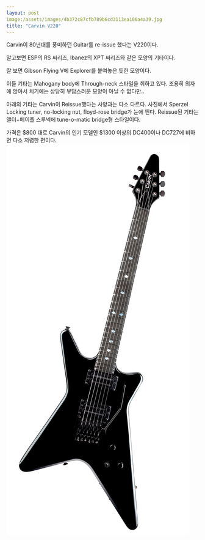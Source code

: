 ```yaml
---
layout: post
image:/assets/images/4b372c87cfb789b6cd3113ea106a4a39.jpg
title: "Carvin V220"
---
```


Carvin이 80년대를 풍미하던 Guitar를 re-issue 했다는 V220이다.

알고보면 ESP의 RS 씨리즈, Ibanez의 XPT 씨리즈와 같은 모양의 기타이다.

잘 보면 Gibson Flying V에 Explorer를 붙여놓은 듯한 모양이다.

이들 기타는 Mahogany body에 Through-neck 스타일을 취하고 있다. 조용히 의자에 앉아서 치기에는 상당히 부담스러운 모양이 아닐 수 없다만..

아래의 기타는 Carvin이 Reissue했다는 사양과는 다소 다르다. 사진에서 Sperzel Locking tuner, no-locking nut, floyd-rose bridge가 눈에 띈다. Reissue된 기타는 앨더+메이플 스루넥에 tune-o-matic bridge형 스타일이다.

가격은 $800 대로 Carvin의 인기 모델인 $1300 이상의 DC400이나 DC727에 비하면 다소 저렴한 편이다.
![image](/assets/images/4b372c87cfb789b6cd3113ea106a4a39.jpg)


